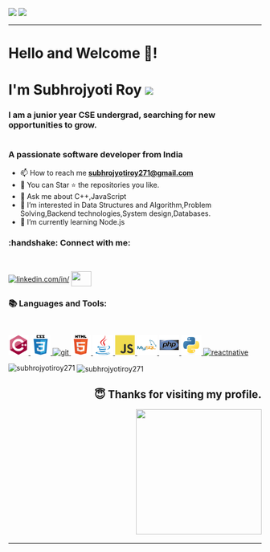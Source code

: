 <body>
<p  align="left">

<img src="https://media.giphy.com/media/iIRaW4BJQyWCbijASt/giphy.gif" height="200PX" weidth="200PX">
 <img src="https://media.giphy.com/media/MbAd0rlahFzV8RlPhC/giphy.gif" height="250PX" weidth="250PX">

 
</p>

</body>
<hr>

<!--  ![hello-world](https://user-images.githubusercontent.com/61795945/111033170-eaa8db80-8435-11eb-9ee3-3f903a573b96.gif)  -->
# Hello and Welcome 👀! 

# I'm Subhrojyoti Roy <img src="https://raw.githubusercontent.com/MartinHeinz/MartinHeinz/master/wave.gif" height="45PX">

### I am a junior year CSE undergrad, searching for new opportunities to grow.


<!--
**SubhrojyotiRoy271/SubhrojyotiRoy271** is a ✨ _special_ ✨ repository because its `README.md` (this file) appears on your GitHub profile.
Here are some ideas to get you started:
- 🔭 I’m currently working on ...
- 🌱 I’m currently learning ...
- 👯 I’m looking to collaborate on ...
- 🤔 I’m looking for help with ...
- 💬 Ask me about ...
-📫 How to reach me: ...
- 😄 Pronouns: ...
- ⚡ Fun fact: ...
- 📫 How to reach me: 
-->
       







<h1 align="center"></h1>
<h3 align="left">A passionate software developer from India</h3>
<!--
<img align="right" alt="Coding" width="400" src="https://cdn.dribbble.com/users/2646423/screenshots/5507196/computer.gif">
-->



- 📫 How to reach me **subhrojyotiroy271@gmail.com**
- 🌻 You can Star ⭐ the repositories you like.
- 💭 Ask me about C++,JavaScript
- 🔭 I’m interested in Data Structures and Algorithm,Problem Solving,Backend technologies,System design,Databases.
- 🌱 I’m currently learning Node.js
 

 <!--
 ### 📄 Do read my resume here: :point_right: [Click Here](https://)💥
 -->


<!-- Profile Part-->


<h3 align="left"> :handshake: Connect with me:</h3>
<br>
<p align="left">
<a href="https://www.linkedin.com/" target="blank"><img align="center" src="https://cdn.jsdelivr.net/npm/simple-icons@3.0.1/icons/linkedin.svg" alt="linkedin.com/in/" height="30" width="40" /></a>
<a href="https://instagram.com/" target="blank"><img align="center" src="https://cdn.jsdelivr.net/npm/simple-icons@3.0.1/icons/instagram.svg" alt="" height="30" width="40" /></a>
</p>

<h3 align="left">📚 Languages and Tools:</h3>
<br>
<p align="left"><a href="https://www.w3schools.com/cpp/" target="_blank"> <img src="https://raw.githubusercontent.com/devicons/devicon/master/icons/cplusplus/cplusplus-original.svg" alt="cplusplus" width="40" height="40"/> </a> <a href="https://www.w3schools.com/css/" target="_blank"> <img src="https://raw.githubusercontent.com/devicons/devicon/master/icons/css3/css3-original-wordmark.svg" alt="css3" width="40" height="40"/> </a> <a href="https://git-scm.com/" target="_blank"> <img src="https://www.vectorlogo.zone/logos/git-scm/git-scm-icon.svg" alt="git" width="40" height="40"/> </a> <a href="https://www.w3.org/html/" target="_blank"> <img src="https://raw.githubusercontent.com/devicons/devicon/master/icons/html5/html5-original-wordmark.svg" alt="html5" width="40" height="40"/> </a> <a href="https://www.java.com" target="_blank"> <img src="https://raw.githubusercontent.com/devicons/devicon/master/icons/java/java-original.svg" alt="java" width="40" height="40"/> </a> <a href="https://developer.mozilla.org/en-US/docs/Web/JavaScript" target="_blank"> <img src="https://raw.githubusercontent.com/devicons/devicon/master/icons/javascript/javascript-original.svg" alt="javascript" width="40" height="40"/> </a> <a href="https://www.mysql.com/" target="_blank"> <img src="https://raw.githubusercontent.com/devicons/devicon/master/icons/mysql/mysql-original-wordmark.svg" alt="mysql" width="40" height="40"/> </a> <a href="https://www.php.net" target="_blank"> <img src="https://raw.githubusercontent.com/devicons/devicon/master/icons/php/php-original.svg" alt="php" width="40" height="40"/> </a> <a href="https://www.python.org" target="_blank"> <img src="https://raw.githubusercontent.com/devicons/devicon/master/icons/python/python-original.svg" alt="python" width="40" height="40"/> </a> <a href="https://reactnative.dev/" target="_blank"> <img src="https://reactnative.dev/img/header_logo.svg" alt="reactnative" width="40" height="40"/> </a>
<br>

<p><img align="left" src="https://github-readme-stats.vercel.app/api/top-langs?username=subhrojyotiroy271&show_icons=true&locale=en&layout=compact" alt="subhrojyotiroy271" /></p>
<p>&nbsp;<img align="center" src="https://github-readme-stats.vercel.app/api?username=subhrojyotiroy271&show_icons=true&locale=en" alt="subhrojyotiroy271" /></p>

<!--The QR Code part-->

<h2 align="right"> 😇 Thanks for visiting my profile.</h2>
<p  align="right">
<!--  <img src="https://user-images.githubusercontent.com/61795945/113481795-47d60100-94b9-11eb-9c28-53c4249fe7cb.png"> -->
 
<!-- <img src="https://media.giphy.com/media/dxn6fRlTIShoeBr69N/giphy.gif"> -->
 
<!-- <img src="https://media.giphy.com/media/iIRaW4BJQyWCbijASt/giphy.gif"> -->
 
<!--  THANKS FOR VISITING MY PROFILE ICON.. -->
 <img algin="right" src="https://media.giphy.com/media/H2tKQLMFsI0cgJx5f2/giphy.gif" height="250PX" width="250PX">
 
 
<!-- <img src="https://media.giphy.com/media/xJFUMgl6gUtVguQwfV/giphy.gif">  -->
</p>
<hr>
